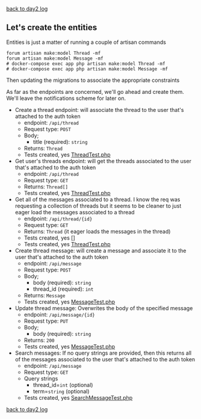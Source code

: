 [back to day2 log](./log.md)

## Let's create the entities
Entities is just a matter of running a couple of artisan commands
```
forum artisan make:model Thread -mf
forum artisan make:model Message -mf
# docker-compose exec app php artisan make:model Thread -mf
# docker-compose exec app php artisan make:model Message -mf
```
Then updating the migrations to associate the appropriate constraints

As far as the endpoints are concerned, we'll go ahead and create them. We'll
leave the notifications scheme for later on.
* Create a thread endpoint: will associate the thread to the user that's
  attached to the auth token
  * endpoint: `/api/thread`
  * Request type: `POST`
  * Body;
    * title (required): `string`
  * Returns: `Thread`
  * Tests created, yes [ThreadTest.php](../../../tests/Thread/ThreadTest.php)
* Get user's threads endpoint: will get the threads associated to the user
  that's attached to the auth token
  * endpoint: `/api/thread`
  * Request type: `GET`
  * Returns: `Thread[]`
  * Tests created, yes [ThreadTest.php](../../../tests/Thread/ThreadTest.php)
* Get all of the messages associated to a thread. I know the req was requesting
  a collection of threads but it seems to be cleaner to just eager load the
  messages associated to a thread
  * endpoint: `/api/thread/{id}`
  * Request type: `GET`
  * Returns: `Thread` (it eager loads the messages in the thread)
  * Tests created, yes []
  * Tests created, yes [ThreadTest.php](../../../tests/Thread/ThreadTest.php)
* Create thread message: will create a message and associate it to the user
  that's attached to the auth token
  * endpoint: `/api/message`
  * Request type: `POST`
  * Body;
    * body (required): `string`
    * thread_id (required): `int`
  * Returns: `Message`
  * Tests created, yes [MessageTest.php](../../../tests/Message/MessageTest.php)
* Update thread message: Overwrites the body of the specified message
  * endpoint: `/api/message/{id}`
  * Request type: `PUT`
  * Body;
    * body (required): `string`
  * Returns: `200`
  * Tests created, yes [MessageTest.php](../../../tests/Message/MessageTest.php)
* Search messages: If no query strings are provided, then this returns all of
  the messages associated to the user that's attached to the auth token
  * endpoint: `/api/message`
  * Request type: `GET`
  * Query strings
    * thread_id=`int` (optional)
    * term=`string` (optional)
  * Tests created, yes [SearchMessageTest.php](../../../tests/Message/SearchMessageTest.php)

[back to day2 log](./log.md)
